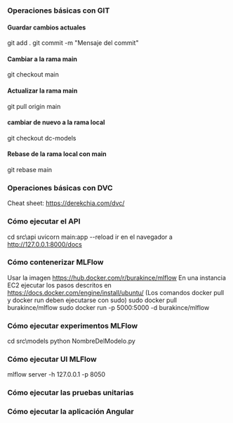 ### Operaciones básicas con GIT
#### Guardar cambios actuales
git add .
git commit -m "Mensaje del commit"

#### Cambiar a la rama main
git checkout main

#### Actualizar la rama main
git pull origin main

#### cambiar de nuevo a la rama local
git checkout dc-models

#### Rebase de la rama local con main
git rebase main


### Operaciones básicas con DVC
Cheat sheet: https://derekchia.com/dvc/

### Cómo ejecutar el API
cd src\api
uvicorn main:app --reload
ir en el navegador a http://127.0.0.1:8000/docs

### Cómo contenerizar MLFlow
Usar la imagen https://hub.docker.com/r/burakince/mlflow
En una instancia EC2 ejecutar los pasos descritos en https://docs.docker.com/engine/install/ubuntu/ (Los comandos docker pull y docker run deben ejecutarse con sudo)
sudo docker pull burakince/mlflow
sudo docker run -p 5000:5000 -d burakince/mlflow

### Cómo ejecutar experimentos MLFlow
cd src\models
python NombreDelModelo.py

### Cómo ejecutar UI MLFlow
mlflow server -h 127.0.0.1 -p 8050

### Cómo ejecutar las pruebas unitarias

### Cómo ejecutar la aplicación Angular
